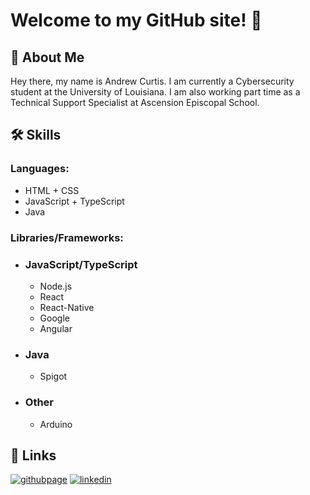 # Welcome to my GitHub site! 👋


## 🚀 About Me
Hey there, my name is Andrew Curtis. I am currently a Cybersecurity student at the University of Louisiana. I am also working part time as a Technical Support Specialist at Ascension Episcopal School.


## 🛠 Skills

### Languages: 
* HTML + CSS
* JavaScript + TypeScript
* Java 

### Libraries/Frameworks: 
- ### JavaScript/TypeScript
    - Node.js
    - React
    - React-Native
    - Google
    - Angular
- ### Java
    - Spigot
- ### Other
    - Arduino


## 🔗 Links
[![githubpage](https://img.shields.io/badge/My%20Website-208ec9?style=for-the-badge&logo=react&logoColor=white)](https://github.com/NindroidA/nindroida)
[![linkedin](https://img.shields.io/badge/linkedin-0A66C2?style=for-the-badge&logo=linkedin&logoColor=white)](https://www.linkedin.com/)
